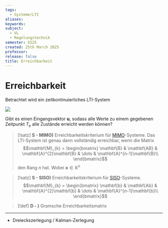 ```yaml
---
tags:
  - Systeme/LTI
aliases: 
keywords: 
subject:
  - VL
  - Regelungstechnik
semester: SS25
created: 25th March 2025
professor: 
release: false
title: Erreichbarkeit
---
```


# Erreichbarkeit

Betrachtet wird ein zeitkontinuierliches LTI-System 

![](Kontinuierlicher%20LTI-Zustandsraum.md#^LTI-MIMO)




Gibt es einen Eingangsvektor $\mathbf{u}$, sodass alle Werte zu einem gegebenen Zeitpunkt $T_{e}$ alle Zustände erreicht werden können?

> [!satz] **S - MIMO)** Erreichbarkeitskriterium für [MIMO](Kontinuierlicher%20LTI-Zustandsraum.md#^LTI-MIMO)-Systeme.
> Das LTI-System ist genau dann vollständig erreichbar, wenn die Matrix
> $$\mathbf{M}_{k} = \begin{bmatrix}
> \mathbf{B} & \mathbf{AB} & \mathbf{A}^{2}\mathbf{B} & \dots &  \mathbf{A}^{n-1}\mathbf{B}\\
> \end{bmatrix}$$
> den Rang $n$ hat. Wobei $\mathbf{x}\in \mathbb{R}^n$


> [!satz] **S - SISO)** Erreichbarkeitskriterium für [SISO](Kontinuierlicher%20LTI-Zustandsraum.md#^LTI-SISO)-Systeme.
> $$\mathbf{M}_{k} = \begin{bmatrix}
> \mathbf{b} & \mathbf{Ab} & \mathbf{A}^{2}\mathbf{b} & \dots &  \mathbf{A}^{n-1}\mathbf{b}\\
> \end{bmatrix}$$

> [!def] **D - )** Gramsche Erreichbarkeitsmatrix

---

- Dreieckszerlegung / Kalman-Zerlegung
